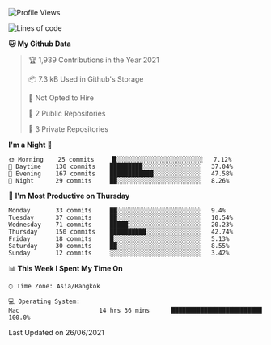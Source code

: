 <!--START_SECTION:waka-->
![Profile Views](http://img.shields.io/badge/Profile%20Views-116-blue)

![Lines of code](https://img.shields.io/badge/From%20Hello%20World%20I%27ve%20Written-25455%20lines%20of%20code-blue)

**🐱 My Github Data** 

> 🏆 1,939 Contributions in the Year 2021
 > 
> 📦 7.3 kB Used in Github's Storage 
 > 
> 🚫 Not Opted to Hire
 > 
> 📜 2 Public Repositories 
 > 
> 🔑 3 Private Repositories  
 > 
**I'm a Night 🦉** 

```text
🌞 Morning    25 commits     █░░░░░░░░░░░░░░░░░░░░░░░░   7.12% 
🌆 Daytime    130 commits    █████████░░░░░░░░░░░░░░░░   37.04% 
🌃 Evening    167 commits    ████████████░░░░░░░░░░░░░   47.58% 
🌙 Night      29 commits     ██░░░░░░░░░░░░░░░░░░░░░░░   8.26%

```
📅 **I'm Most Productive on Thursday** 

```text
Monday       33 commits     ██░░░░░░░░░░░░░░░░░░░░░░░   9.4% 
Tuesday      37 commits     ██░░░░░░░░░░░░░░░░░░░░░░░   10.54% 
Wednesday    71 commits     █████░░░░░░░░░░░░░░░░░░░░   20.23% 
Thursday     150 commits    ██████████░░░░░░░░░░░░░░░   42.74% 
Friday       18 commits     █░░░░░░░░░░░░░░░░░░░░░░░░   5.13% 
Saturday     30 commits     ██░░░░░░░░░░░░░░░░░░░░░░░   8.55% 
Sunday       12 commits     ░░░░░░░░░░░░░░░░░░░░░░░░░   3.42%

```


📊 **This Week I Spent My Time On** 

```text
⌚︎ Time Zone: Asia/Bangkok

💻 Operating System: 
Mac                      14 hrs 36 mins      █████████████████████████   100.0%

```


 Last Updated on 26/06/2021
<!--END_SECTION:waka-->